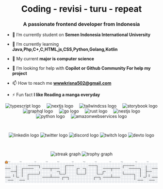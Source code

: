 <h1 align="center">Coding - revisi -  turu - repeat</h1>
<h3 align="center">A passionate frontend developer from Indonesia</h3>

- 🔭 I’m currently student on **Semen Indonesia International University**

- 🌱 I’m currently learning **Java,Php,C+,C,HTML,js,CSS,Python,Golang,Kotlin**

- 👯 My current **major is computer science**

- 🤝 I’m looking for help with **Copilot or Github Community For help my project**

- 📫 How to reach me **wwwkrisna502@gmail.com**

- ⚡ Fun fact **I like Reading a manga everyday**

<div align="center">
    <a href="https://www.typescriptlang.org/" target="_blank" style="text-decoration: none; border: none;">
        <img src="https://skillicons.dev/icons?i=ts" height="60" alt="typescript logo" />
    </a>
    <img width="12" />
    <a href="https://nextjs.org/" target="_blank" style="text-decoration: none; border: none;">
        <img src="https://skillicons.dev/icons?i=nextjs" height="60" alt="nextjs logo" />
    </a>
    <img width="12" />
    <a href="https://tailwindcss.com/" target="_blank" style="text-decoration: none; border: none;">
        <img src="https://skillicons.dev/icons?i=tailwind" height="60" alt="tailwindcss logo" />
    </a>
    <img width="12" />
    <a href="https://storybook.js.org/" target="_blank" style="text-decoration: none; border: none;">
        <img src="https://cdn.jsdelivr.net/gh/devicons/devicon/icons/storybook/storybook-original.svg" height="60" alt="storybook logo" />
    </a>
    <img width="12" />
    <a href="https://graphql.org/" target="_blank" style="text-decoration: none; border: none;">
        <img src="https://skillicons.dev/icons?i=graphql" height="60" alt="graphql logo" />
    </a>
    <img width="12" />
    <a href="https://go.dev/" target="_blank" style="text-decoration: none; border: none;">
        <img src="https://skillicons.dev/icons?i=go" height="60" alt="go logo" />
    </a>
    <img width="12" />
    <a href="https://rust-lang.org/" target="_blank" style="text-decoration: none; border: none;">
        <img src="https://skillicons.dev/icons?i=rust" height="60" alt="rust logo" />
    </a>
    <img width="12" />
    <a href="https://nestjs.com/" target="_blank" style="text-decoration: none; border: none;">
        <img src="https://skillicons.dev/icons?i=nestjs" height="60" alt="nestjs logo" />
    </a>
    <img width="12" />
    <a href="https://www.python.org/" target="_blank" style="text-decoration: none; border: none;">
        <img src="https://skillicons.dev/icons?i=py" height="60" alt="python logo" />
    </a>
    <img width="12" />
    <a href="https://aws.amazon.com/id/free/" target="_blank" style="text-decoration: none; border: none;">
        <img src="https://skillicons.dev/icons?i=aws" height="60" alt="amazonwebservices logo" />
    </a>
</div>

<br> <div align="center">
    <a href="https://www.linkedin.com/in/krisna-amrullah-421016383/" target="_blank" style="text-decoration: none; border: none;">
        <img src="https://img.shields.io/static/v1?message=LinkedIn&logo=linkedin&label=&color=0077B5&logoColor=white&labelColor=&style=for-the-badge" height="25" alt="linkedin logo" />
    </a>
    <a href="https://x.com/keyzpie82208" target="_blank" style="text-decoration: none; border: none;">
        <img src="https://img.shields.io/static/v1?message=Twitter&logo=twitter&label=&color=1DA1F2&logoColor=white&labelColor=&style=for-the-badge" height="25" alt="twitter logo" />
    </a>
    <a href="https://discord.gg/BvJta6c2Z7" target="_blank" style="text-decoration: none; border: none;">
        <img src="https://img.shields.io/static/v1?message=Discord&logo=discord&label=&color=7289DA&logoColor=white&labelColor=&style=for-the-badge" height="25" alt="discord logo" />
    </a>
    <a href="https://www.twitch.tv/kezypiee3" target="_blank" style="text-decoration: none; border: none;">
        <img src="https://img.shields.io/static/v1?message=Twitch&logo=twitch&label=&color=9146FF&logoColor=white&labelColor=&style=for-the-badge" height="25" alt="twitch logo" />
    </a>
    <a href="https://dev.to/kezypie" target="_blank" style="text-decoration: none; border: none;">
        <img src="https://img.shields.io/static/v1?message=dev.to&logo=dev.to&label=&color=0A0A0A&logoColor=white&labelColor=&style=for-the-badge" height="25" alt="devto logo" />
    </a>
</div>

<br> <div align="center">
  <img src="https://streak-stats.demolab.com?user=Kezypie&locale=en&mode=daily&theme=dracula&hide_border=false&border_radius=5&order=3" height="150" alt="streak graph"  />
  <img src="https://github-profile-trophy.vercel.app?username=Kezypie&theme=dracula&column=-1&row=1&margin-w=8&margin-h=8&no-bg=false&no-frame=false&order=4" height="150" alt="trophy graph"  />
</div>

<picture>
  <source media="(prefers-color-scheme: dark)" srcset="https://raw.githubusercontent.com/Kezypie/Kezypie/output/pacman-contribution-graph-dark.svg">
  <source media="(prefers-color-scheme: light)" srcset="https://raw.githubusercontent.com/Kezypie/Kezypie/output/pacman-contribution-graph.svg">
  <img alt="pacman contribution graph" src="https://raw.githubusercontent.com/Kezypie/Kezypie/output/pacman-contribution-graph.svg">
</picture>
